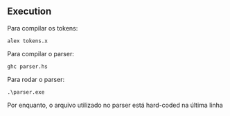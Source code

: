## Execution

Para compilar os tokens: 
```
alex tokens.x
```

Para compilar o parser:
```
ghc parser.hs
```

Para rodar o parser:
```
.\parser.exe
```

Por enquanto, o arquivo utilizado no parser está hard-coded na última linha
